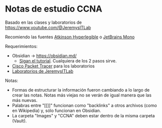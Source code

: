 # Notas de estudio CCNA

Basado en las clases y laboratorios de https://www.youtube.com/@JeremysITLab

Recomiendo las fuentes [Atkinson Hyperlegible](https://www.brailleinstitute.org/freefont/#download) o [JetBrains Mono](https://www.jetbrains.com/lp/mono/)

Requerimientos:
- Obsidian -> https://obsidian.md/
	- [Sigan el tutorial](https://help.obsidian.md/vault). Cualquiera de los 2 pasos sirve.
- [Cisco Packet Tracer](https://www.netacad.com/es/courses/getting-started-cisco-packet-tracer?courseLang=es-XL) para los laboratorios
- [Laboratorios de JeremysITLab](https://drive.google.com/drive/folders/1PwK_jWqfUtOjV7gHt8ODutq9QA5cxCgi)

Notas: 
- Formas de estructurar la información fueron cambiando a lo largo de crear las notas. Notas más viejas no se verán de igual manera que las más nuevas.
- Palabras entre "[[]]" funcionan como "backlinks" a otros archivos (como en Wikipedia) y, sólo funcionan en Obsidian.
- La carpeta "Images" y "CCNA" deben estar dentro de la misma carpeta (Vault).